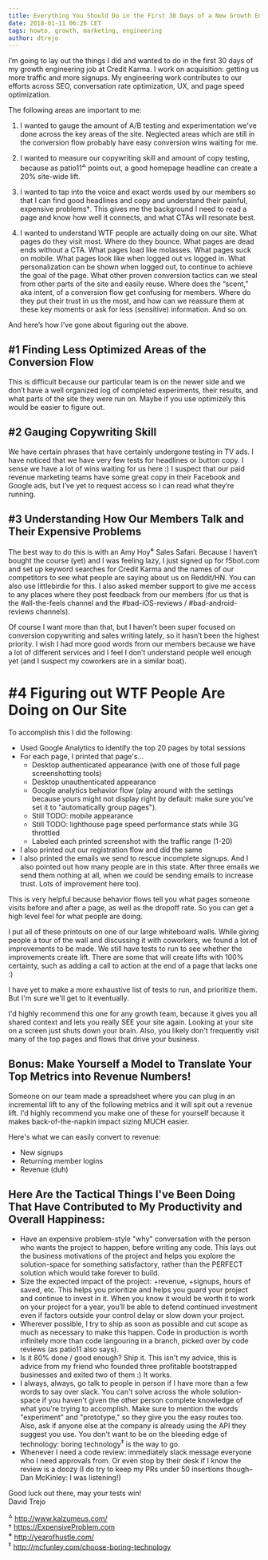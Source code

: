 ```yaml
---
title: Everything You Should Do in the First 30 Days of a New Growth Engineering Job
date: 2018-01-11 06:26 CET
tags: howto, growth, marketing, engineering
author: dtrejo
---
```


I’m going to lay out the things I did and wanted to do in the first 30 days of my growth engineering job at Credit Karma. I work on acquisition: getting us more traffic and more signups. My engineering work contributes to our efforts across SEO, conversation rate optimization, UX, and page speed optimization.

The following areas are important to me:

1) I wanted to gauge the amount of A/B testing and experimentation we've done across the key areas of the site. Neglected areas which are still in the conversion flow probably have easy conversion wins waiting for me.

2) I wanted to measure our copywriting skill and amount of copy testing, because as patio11<sup>⁂</sup> points out, a good homepage headline can create a 20% site-wide lift.

3) I wanted to tap into the voice and exact words used by our members so that I can find good headlines and copy and understand their painful, expensive problems†. This gives me the background I need to read a page and know how well it connects, and what CTAs will resonate best.

4) I wanted to understand WTF people are actually doing on our site. What pages do they visit most. Where do they bounce. What pages are dead ends without a CTA. What pages load like molasses. What pages suck on mobile. What pages look like when logged out vs logged in. What personalization can be shown when logged out, to continue to achieve the goal of the page. What other proven conversion tactics can we steal from other parts of the site and easily reuse. Where does the “scent,” aka intent, of a conversion flow get confusing for members. Where do they put their trust in us the most, and how can we reassure them at these key moments or ask for less (sensitive) information. And so on.

And here’s how I’ve gone about figuring out the above.

## #1 Finding Less Optimized Areas of the Conversion Flow
This is difficult because our particular team is on the newer side and we don’t have a well organized log of completed experiments, their results, and what parts of the site they were run on. Maybe if you use optimizely this would be easier to figure out.

## #2 Gauging Copywriting Skill
We have certain phrases that have certainly undergone testing in TV ads. I have noticed that we have very few tests for headlines or button copy. I sense we have a lot of wins waiting for us here :) I suspect that our paid revenue marketing teams have some great copy in their Facebook and Google ads, but I’ve yet to request access so I can read what they’re running.

## #3 Understanding How Our Members Talk and Their Expensive Problems
The best way to do this is with an Amy Hoy<sup>※</sup> Sales Safari. Because I haven’t bought the course (yet) and I was feeling lazy, I just signed up for f5bot.com and set up keyword searches for Credit Karma and the names of our competitors to see what people are saying about us on Reddit/HN. You can also use littlebirdie for this. I also asked member support to give me access to any places where they post feedback from our members (for us that is the #all-the-feels channel and the #bad-iOS-reviews / #bad-android-reviews channels).

Of course I want more than that, but I haven’t been super focused on conversion copywriting and sales writing lately, so it hasn’t been the highest priority. I wish I had more good words from our members because we have a lot of different services and I feel I don’t understand people well enough yet (and I suspect my coworkers are in a similar boat).

# #4 Figuring out WTF People Are Doing on Our Site
To accomplish this I did the following:

- Used Google Analytics to identify the top 20 pages by total sessions
- For each page, I printed that page's...
    - Desktop authenticated appearance (with one of those full page screenshotting tools)
    - Desktop unauthenticated appearance
    - Google analytics behavior flow (play around with the settings because yours might not display right by default: make sure you've set it to "automatically group pages").
    - Still TODO: mobile appearance
    - Still TODO: lighthouse page speed performance stats while 3G throttled
    - Labeled each printed screenshot with the traffic range (1-20)
- I also printed out our registration flow and did the same
- I also printed the emails we send to rescue incomplete signups. And I also pointed out how many people are in this state. After three emails we send them nothing at all, when we could be sending emails to increase trust. Lots of improvement here too).

This is very helpful because behavior flows tell you what pages someone visits before and after a page, as well as the dropoff rate. So you can get a high level feel for what people are doing.

I put all of these printouts on one of our large whiteboard walls. While giving people a tour of the wall and discussing it with coworkers, we found a lot of improvements to be made. We still have tests to run to see whether the improvements create lift. There are some that will create lifts with 100% certainty, such as adding a call to action at the end of a page that lacks one :)

I have yet to make a more exhaustive list of tests to run, and prioritize them. But I'm sure we'll get to it eventually.

I'd highly recommend this one for any growth team, because it gives you all shared context and lets you really SEE your site again. Looking at your site on a screen just shuts down your brain. Also, you likely don't frequently visit many of the top pages and flows that drive your business.

## Bonus: Make Yourself a Model to Translate Your Top Metrics into Revenue Numbers!

Someone on our team made a spreadsheet where you can plug in an incremental lift to any of the following metrics and it will spit out a revenue lift. I'd highly recommend you make one of these for yourself because it makes
back-of-the-napkin impact sizing MUCH easier. 

Here's what we can easily convert to revenue:

- New signups
- Returning member logins
- Revenue (duh)

## Here Are the Tactical Things I've Been Doing That Have Contributed to My Productivity and Overall Happiness:
- Have an expensive problem-style "why" conversation with the person who wants the project to happen, before writing any code. This lays out the business motivations of the project and helps you explore the solution-space for something satisfactory, rather than the PERFECT solution which would take forever to build.
- Size the expected impact of the project: +revenue, +signups, hours of saved, etc. This helps you prioritize and helps you guard your project and continue to invest in it. When you know it would be worth it to work on your project for a year, you’ll be able to defend continued investment even if factors outside your control delay or slow down your project.
- Wherever possible, I try to ship as soon as possible and cut scope as much as necessary to make this happen. Code in production is worth infinitely more than code langouring in a branch, picked over by code reviews (as patio11 also says). 
- Is it 80% done / good enough? Ship it. This isn't my advice, this is advice from my friend who founded three profitable bootstrapped businesses and exited two of them :) It works.
- I always, always, go talk to people in person if I have more than a few words to say over slack. You can't solve across the whole solution-space if you haven't given the other person complete knowledge of what you're trying to accomplish. Make sure to mention the words "experiment" and "prototype," so they give you the easy routes too. Also, ask if anyone else at the company is already using the API they suggest you use. You don't want to be on the bleeding edge of technology: boring technology<sup>‡</sup> is the way to go.
- Whenever I need a code review: immediately slack message everyone who I need approvals from. Or even stop by their desk if I know the review is a doozy (I do try to keep my PRs under 50 insertions though–Dan McKinley: I was listening!)


Good luck out there, may your tests win!   
David Trejo

<sup>⁂</sup> <http://www.kalzumeus.com/>   
† <https://ExpensiveProblem.com>   
<sup>※</sup> <http://yearofhustle.com/>  
<sup>‡</sup> <http://mcfunley.com/choose-boring-technology>  
